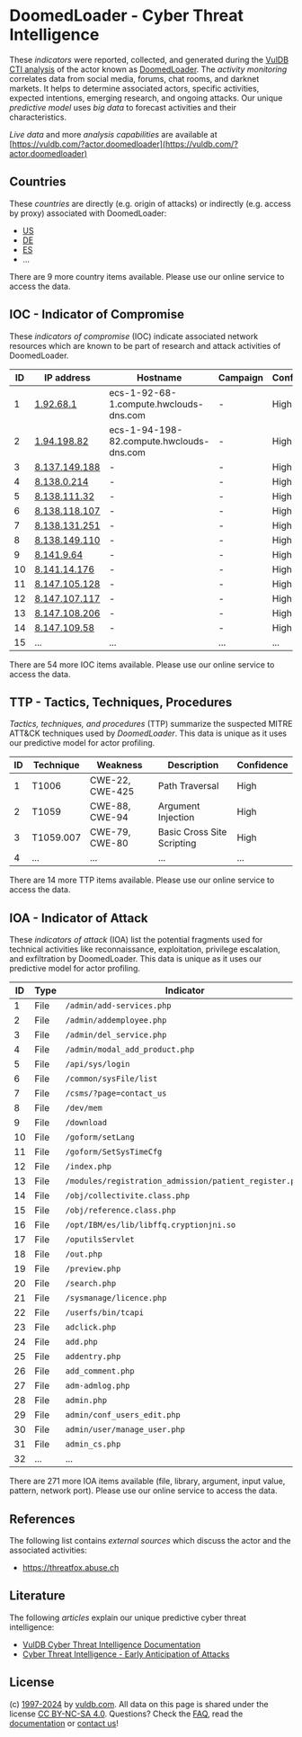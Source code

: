 # DoomedLoader - Cyber Threat Intelligence

These _indicators_ were reported, collected, and generated during the [VulDB CTI analysis](https://vuldb.com/?kb.cti) of the actor known as [DoomedLoader](https://vuldb.com/?actor.doomedloader). The _activity monitoring_ correlates data from social media, forums, chat rooms, and darknet markets. It helps to determine associated actors, specific activities, expected intentions, emerging research, and ongoing attacks. Our unique _predictive model_ uses _big data_ to forecast activities and their characteristics.

_Live data_ and more _analysis capabilities_ are available at [https://vuldb.com/?actor.doomedloader](https://vuldb.com/?actor.doomedloader)

## Countries

These _countries_ are directly (e.g. origin of attacks) or indirectly (e.g. access by proxy) associated with DoomedLoader:

* [US](https://vuldb.com/?country.us)
* [DE](https://vuldb.com/?country.de)
* [ES](https://vuldb.com/?country.es)
* ...

There are 9 more country items available. Please use our online service to access the data.

## IOC - Indicator of Compromise

These _indicators of compromise_ (IOC) indicate associated network resources which are known to be part of research and attack activities of DoomedLoader.

ID | IP address | Hostname | Campaign | Confidence
-- | ---------- | -------- | -------- | ----------
1 | [1.92.68.1](https://vuldb.com/?ip.1.92.68.1) | ecs-1-92-68-1.compute.hwclouds-dns.com | - | High
2 | [1.94.198.82](https://vuldb.com/?ip.1.94.198.82) | ecs-1-94-198-82.compute.hwclouds-dns.com | - | High
3 | [8.137.149.188](https://vuldb.com/?ip.8.137.149.188) | - | - | High
4 | [8.138.0.214](https://vuldb.com/?ip.8.138.0.214) | - | - | High
5 | [8.138.111.32](https://vuldb.com/?ip.8.138.111.32) | - | - | High
6 | [8.138.118.107](https://vuldb.com/?ip.8.138.118.107) | - | - | High
7 | [8.138.131.251](https://vuldb.com/?ip.8.138.131.251) | - | - | High
8 | [8.138.149.110](https://vuldb.com/?ip.8.138.149.110) | - | - | High
9 | [8.141.9.64](https://vuldb.com/?ip.8.141.9.64) | - | - | High
10 | [8.141.14.176](https://vuldb.com/?ip.8.141.14.176) | - | - | High
11 | [8.147.105.128](https://vuldb.com/?ip.8.147.105.128) | - | - | High
12 | [8.147.107.117](https://vuldb.com/?ip.8.147.107.117) | - | - | High
13 | [8.147.108.206](https://vuldb.com/?ip.8.147.108.206) | - | - | High
14 | [8.147.109.58](https://vuldb.com/?ip.8.147.109.58) | - | - | High
15 | ... | ... | ... | ...

There are 54 more IOC items available. Please use our online service to access the data.

## TTP - Tactics, Techniques, Procedures

_Tactics, techniques, and procedures_ (TTP) summarize the suspected MITRE ATT&CK techniques used by _DoomedLoader_. This data is unique as it uses our predictive model for actor profiling.

ID | Technique | Weakness | Description | Confidence
-- | --------- | -------- | ----------- | ----------
1 | T1006 | CWE-22, CWE-425 | Path Traversal | High
2 | T1059 | CWE-88, CWE-94 | Argument Injection | High
3 | T1059.007 | CWE-79, CWE-80 | Basic Cross Site Scripting | High
4 | ... | ... | ... | ...

There are 14 more TTP items available. Please use our online service to access the data.

## IOA - Indicator of Attack

These _indicators of attack_ (IOA) list the potential fragments used for technical activities like reconnaissance, exploitation, privilege escalation, and exfiltration by DoomedLoader. This data is unique as it uses our predictive model for actor profiling.

ID | Type | Indicator | Confidence
-- | ---- | --------- | ----------
1 | File | `/admin/add-services.php` | High
2 | File | `/admin/addemployee.php` | High
3 | File | `/admin/del_service.php` | High
4 | File | `/admin/modal_add_product.php` | High
5 | File | `/api/sys/login` | High
6 | File | `/common/sysFile/list` | High
7 | File | `/csms/?page=contact_us` | High
8 | File | `/dev/mem` | Medium
9 | File | `/download` | Medium
10 | File | `/goform/setLang` | High
11 | File | `/goform/SetSysTimeCfg` | High
12 | File | `/index.php` | Medium
13 | File | `/modules/registration_admission/patient_register.php` | High
14 | File | `/obj/collectivite.class.php` | High
15 | File | `/obj/reference.class.php` | High
16 | File | `/opt/IBM/es/lib/libffq.cryptionjni.so` | High
17 | File | `/oputilsServlet` | High
18 | File | `/out.php` | Medium
19 | File | `/preview.php` | Medium
20 | File | `/search.php` | Medium
21 | File | `/sysmanage/licence.php` | High
22 | File | `/userfs/bin/tcapi` | High
23 | File | `adclick.php` | Medium
24 | File | `add.php` | Low
25 | File | `addentry.php` | Medium
26 | File | `add_comment.php` | High
27 | File | `adm-admlog.php` | High
28 | File | `admin.php` | Medium
29 | File | `admin/conf_users_edit.php` | High
30 | File | `admin/user/manage_user.php` | High
31 | File | `admin_cs.php` | Medium
32 | ... | ... | ...

There are 271 more IOA items available (file, library, argument, input value, pattern, network port). Please use our online service to access the data.

## References

The following list contains _external sources_ which discuss the actor and the associated activities:

* https://threatfox.abuse.ch

## Literature

The following _articles_ explain our unique predictive cyber threat intelligence:

* [VulDB Cyber Threat Intelligence Documentation](https://vuldb.com/?kb.cti)
* [Cyber Threat Intelligence - Early Anticipation of Attacks](https://www.scip.ch/en/?labs.20201022)

## License

(c) [1997-2024](https://vuldb.com/?kb.changelog) by [vuldb.com](https://vuldb.com/?kb.about). All data on this page is shared under the license [CC BY-NC-SA 4.0](https://creativecommons.org/licenses/by-nc-sa/4.0/). Questions? Check the [FAQ](https://vuldb.com/?kb.faq), read the [documentation](https://vuldb.com/?kb) or [contact us](https://vuldb.com/?contact)!
